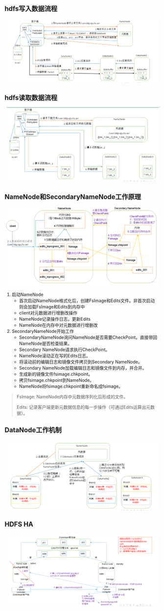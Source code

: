 ## hdfs写入数据流程

![写入流程](./images/hdfs-1.png)

## hdfs读取数据流程

![读取流程](./images/hdfs-2.png)

## NameNode和SecondaryNameNode工作原理

![NN_2NN](./images/hdfs-3.png)

 1. 启动NameNode
    - 首次启动NameNode格式化后，创建FsImage和Edits文件。非首次启动则会加载FsImage和Edits到内存中
    - client对元数据进行增删改操作
    - NameNode记录操作日志，更新Edits
    - NameNode在内存中对元数据进行增删改
 2. SecondaryNameNode开始工作
    - SecondaryNameNode询问NameNode是否需要CheckPoint。直接带回NameNode是否检查结果。
    - Secondary NameNode请求执行CheckPoint。
    - NameNode滚动正在写的Edits日志。
    - 将滚动前的编辑日志和镜像文件拷贝到Secondary NameNode。
    - Secondary NameNode加载编辑日志和镜像文件到内存，并合并。
    - 生成新的镜像文件fsimage.chkpoint。
    - 拷贝fsimage.chkpoint到NameNode。
    - NameNode将fsimage.chkpoint重新命名成fsimage。
    
> FsImage: NameNode内存中元数据序列化后形成的文件。
>
> Edits: 记录客户端更新元数据信息的每一步操作（可通过Edits运算出元数据）。

## DataNode工作机制

![DataNode](./images/hdfs-4.png)

## HDFS HA
![HA](./images/hdfs-5.png)
